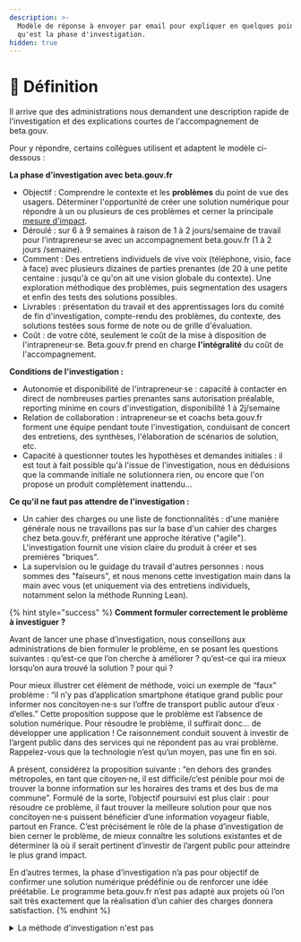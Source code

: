 ```yaml
---
description: >-
  Modèle de réponse à envoyer par email pour expliquer en quelques points ce
  qu'est la phase d'investigation.
hidden: true
---
```


# 🔖 Définition

Il arrive que des administrations nous demandent une description rapide de l'investigation et des explications courtes de l'accompagnement de beta.gouv.

Pour y répondre, certains collègues utilisent et adaptent le modèle ci-dessous :

**La phase d'investigation avec beta.gouv.fr**

* Objectif : Comprendre le contexte et les **problèmes** du point de vue des usagers. Déterminer l'opportunité de créer une solution numérique pour répondre à un ou plusieurs de ces problèmes et cerner la principale [mesure d'impact](https://beta.gouv.fr/approche/formation/mooc/sequence-3-mesurer-impact.html).
* Déroulé : sur 6 à 9 semaines à raison de 1 à 2 jours/semaine de travail pour l'intrapreneur·se avec un accompagnement beta.gouv.fr (1 à 2 jours /semaine).
* Comment : Des entretiens individuels de vive voix (téléphone, visio, face à face) avec plusieurs dizaines de parties prenantes (de 20 à une petite centaine : jusqu'à ce qu'on ait une vision globale du contexte). Une exploration méthodique des problèmes, puis segmentation des usagers et enfin des tests des solutions possibles.
* Livrables : présentation du travail et des apprentissages lors du comité de fin d'investigation, compte-rendu des problèmes, du contexte, des solutions testées sous forme de note ou de grille d'évaluation.
* Coût : de votre côté, seulement le coût de la mise à disposition de l'intrapreneur·se. Beta.gouv.fr prend en charge **l'intégralité** du coût de l'accompagnement.

**Conditions de l'investigation :**

* Autonomie et disponibilité de l'intrapreneur·se : capacité à contacter en direct de nombreuses parties prenantes sans autorisation préalable, reporting minime en cours d'investigation, disponibilité 1 à 2j/semaine
* Relation de collaboration : intrapreneur·se et coachs beta.gouv.fr forment une équipe pendant toute l'investigation, conduisant de concert des entretiens, des synthèses, l'élaboration de scénarios de solution, etc.
* Capacité à questionner toutes les hypothèses et demandes initiales : il est tout à fait possible qu'à l'issue de l'investigation, nous en déduisions que la commande initiale ne solutionnera rien, ou encore que l'on propose un produit complètement inattendu...

**Ce qu'il ne faut pas attendre de l'investigation :**

* Un cahier des charges ou une liste de fonctionnalités : d'une manière générale nous ne travaillons pas sur la base d'un cahier des charges chez beta.gouv.fr, préférant une approche itérative ("agile"). L'investigation fournit une vision claire du produit à créer et ses premières "briques".
* La supervision ou le guidage du travail d'autres personnes : nous sommes des "faiseurs", et nous menons cette investigation main dans la main avec vous (et uniquement via des entretiens individuels, notamment selon la méthode Running Lean).

{% hint style="success" %}
**Comment formuler correctement le problème à investiguer ?**

Avant de lancer une phase d’investigation, nous conseillons aux administrations de bien formuler le problème, en se posant les questions suivantes : qu’est-ce que l’on cherche à améliorer ? qu’est-ce qui ira mieux lorsqu’on aura trouvé la solution ? pour qui ?

Pour mieux illustrer cet élément de méthode, voici un exemple de “faux” problème : “il n’y pas d’application smartphone étatique grand public pour informer nos concitoyen·ne·s sur l’offre de transport public autour d’eux · d’elles.” Cette proposition suppose que le problème est l’absence de solution numérique. Pour résoudre le problème, il suffirait donc... de développer une application ! Ce raisonnement conduit souvent à investir de l’argent public dans des services qui ne répondent pas au vrai problème. Rappelez-vous que la technologie n’est qu’un moyen, pas une fin en soi.

A présent, considérez la proposition suivante : “en dehors des grandes métropoles, en tant que citoyen·ne, il est difficile/c’est pénible pour moi de trouver la bonne information sur les horaires des trams et des bus de ma commune”. Formulé de la sorte, l’objectif poursuivi est plus clair : pour résoudre ce problème, il faut trouver la meilleure solution pour que nos concitoyen·ne·s puissent bénéficier d’une information voyageur fiable, partout en France. C’est précisément le rôle de la phase d’investigation de bien cerner le problème, de mieux connaître les solutions existantes et de déterminer là où il serait pertinent d’investir de l’argent public pour atteindre le plus grand impact.

En d’autres termes, la phase d’investigation n’a pas pour objectif de confirmer une solution numérique prédéfinie ou de renforcer une idée préétablie. Le programme beta.gouv.fr n’est pas adapté aux projets où l’on sait très exactement que la réalisation d’un cahier des charges donnera satisfaction.
{% endhint %}

<details>

<summary>La méthode d'investigation n'est pas</summary>

La discussion a été initiée sur le thème "Qu'est-ce qu'on peut répondre à un sponsor qui nous demande si on a une démarche scientifique?". Une collègue avait été confrontée à cette question. Ainsi ce texte ne vise qu'à partager des arguments si vous vous retrouvez dans ce cas de figure. Il ne s'agit donc pas d'une description de la démarche d'investigation.

### On nous demande parfois…

Dans le cadre de la phase d’investigation, il arrive qu’on nous demande :

* «Avez-vous réalisé une «revue de littérature»?»
* «Le panel de personnes sondées est-il représentatif et «statistiquement robuste» ?»
* «Vous êtes-vous appuyés sur des travaux académiques ?»
* «Faites-vous ça au «doigt mouillé» ?»

### Nous ne suivons pas une méthode scientifique car…

* ce que nous faisons ne serait effectivement pas rigoureux si notre intention était de publier un papier académique. En revanche nous sommes rigoureux dans notre intention de vérifier l’hypothèse de problème.
* La démarche scientifique vise à comprendre et prédire en partie les attentes du marché. Dans notre cas, l’objectif n’est pas de chercher des validations ou des prédictions de succès mais de confronter nos hypothèses au terrain (hypothèses de problèmes, hypothèses de solutions) pour les invalider. Ce n’est pas parce que nous n’avons pas réussi à invalider nos hypothèses que leur validation est acquise dans le temps.
* nous n’avons pas connaissance de beaucoup d’entrepreneurs ou d'entrepreneuses ayant réussi et étant passés par la case «revue de littérature». Ca existe très certainement mais ce n’est pas courant.
* nous ne cherchons pas à nous assurer que nous avons raison de manière définitive mais plutôt à vérifier que nous pouvons raisonnablement continuer à avancer dans la bonne direction (le bon problème, la bonne cible, le bon produit…).
* l’équipe chargée de l’investigation cherche à mettre en place une stratégie efficace de diffusion du produit, plus qu’elle ne cherche à respecter une méthodologie scientifique.
* nous pensons que nous n’influençons pas ce que nous observons ;

### Nous ne suivons pas une méthode scientifique mais…

* si l’équipe (constituée canoniquement d’un·e coach et d’un·e intra) pense que la méthode scientifique ou sociologique est la plus appropriée pour le problème à investiguer, elle l’utilise ;
* nous considérons qu’une stratégie efficace ne s’interdit aucune tactique, mais ne s’en impose aucune non plus. La méthode scientifique est donc facultative.
* nous nous nourrissons parfois de la recherche quand elle existe (et la recherche peut nous observer).

Ainsi nous pourrions considérer que nous nous situons entre la méthode du «doigt mouillé», qui ne demande pas de temps et peut produire n’importe quoi, et la méthode scientifique, qui demande du temps et dont les résultats risquent d’arriver trop tardivement, le système ayant déjà évolué.

### Si nous ne suivons pas de méthodes, en revanche nous avons une doctrine :

Avec l’investigation, nous cherchons à comprendre des problèmes systémiques. Nous cherchons :

* comment ça se passe (le système) sur tel sujet (par ex : pour réhabiliter des friches, ça prend des années parce qu'il y a plein d’étapes très règlementées, très techniques dans plein de domaines différents, avec beaucoup d’interlocuteurs),
* les «manques» dans ce système en place, les problèmes qu’il crée (friches : les petites collectivités n’ont pas l’ingénierie en interne et ne gèrent pas des friches tous les jours, du coup elles ne savent pas comment faire, du coup elles ne font pas).

Contrairement à une étude statistique, nous n’essayons pas de mettre des chiffres précis, ou d’être exhaustif·ves. Nous cherchons un problème que rencontre la majorité des acteurs d’un profil déterminé (segment), parce que nous savons qu'à cet endroit nous avons de la valeur à apporter. Il convient néanmoins de faire suffisamment d’entretiens pour dépasser les quelques exceptions qui ont appris à gérer le problème que rencontre la majorité, mais en pratique après quelques dizaines d’entretiens (\~20 à 80), nous avons une vision suffisante pour savoir où apporter de la valeur à beaucoup de gens.

</details>
